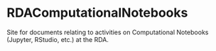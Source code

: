 # RDAComputationalNotebooks
Site for documents relating to activities on Computational Notebooks (Jupyter, RStudio, etc.) at the RDA.
